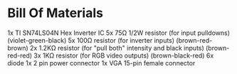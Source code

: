 # Bill Of Materials

1x TI SN74LS04N Hex Inverter IC
5x 75Ω 1/2W resistor (for input pulldowns) (violet-green-black)
5x 100Ω resistor (for inverter inputs) (brown-red-brown)
2x 1.2KΩ resistor (for "pull both" intensity and black inputs) (brown-red-red)
3x 1KΩ resistor (for RGB video outputs) (brown-black-red)
6x diode
1x 2 pin power connector
1x VGA 15-pin female connector
